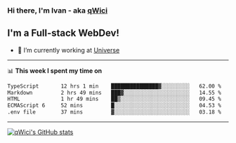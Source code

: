 ### Hi there, I'm Ivan - aka [qWici][website]

## I'm a Full-stack WebDev!
- 🔭 I’m currently working at [Universe][universe]

---

📊 **This week I spent my time on**
<!--START_SECTION:waka-->

```txt
TypeScript       12 hrs 1 min    ███████████████▓░░░░░░░░░   62.00 %
Markdown         2 hrs 49 mins   ███▓░░░░░░░░░░░░░░░░░░░░░   14.55 %
HTML             1 hr 49 mins    ██▒░░░░░░░░░░░░░░░░░░░░░░   09.45 %
ECMAScript 6     52 mins         █░░░░░░░░░░░░░░░░░░░░░░░░   04.53 %
.env file        37 mins         ▓░░░░░░░░░░░░░░░░░░░░░░░░   03.18 %
```

<!--END_SECTION:waka-->

---

[![qWici's GitHub stats](https://github-readme-stats.vercel.app/api?username=qWici)](https://github.com/qWici/github-readme-stats)

[website]: https://devkucher.com
[twitter]: https://twitter.com/KucherDev
[linkedin]: https://www.linkedin.com/in/ivankucher
[universe]: https://universeapps.limited

